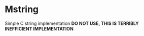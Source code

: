 # Mstring
Simple C string implementation
**DO NOT USE, THIS IS TERRIBLY INEFFICIENT IMPLEMENTATION**
